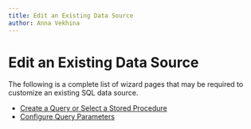 ```yaml
---
title: Edit an Existing Data Source
author: Anna Vekhina
---
```


# Edit an Existing Data Source

The following is a complete list of wizard pages that may be required to customize an existing SQL data source.

* [Create a Query or Select a Stored Procedure](edit-an-existing-data-source/create-a-query-or-select-a-stored-procedure.md)
* [Configure Query Parameters](add-a-new-data-source/configure-query-parameters.md)